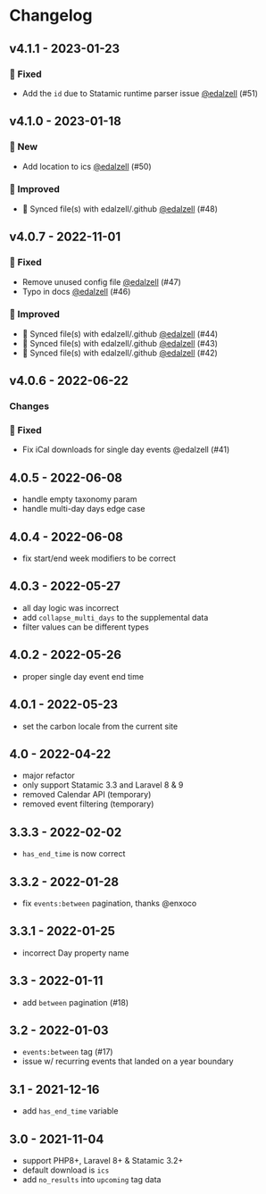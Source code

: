# Changelog

## v4.1.1 - 2023-01-23

### 🐛 Fixed

- Add the `id` due to Statamic runtime parser issue [@edalzell](https://github.com/edalzell) (#51)

## v4.1.0 - 2023-01-18

### 🚀 New

- Add location to ics [@edalzell](https://github.com/edalzell) (#50)

### 🔧 Improved

- 🔄 Synced file(s) with edalzell/.github [@edalzell](https://github.com/edalzell) (#48)

## v4.0.7 - 2022-11-01

### 🐛 Fixed

- Remove unused config file [@edalzell](https://github.com/edalzell) (#47)
- Typo in docs [@edalzell](https://github.com/edalzell) (#46)

### 🔧 Improved

- 🔄 Synced file(s) with edalzell/.github [@edalzell](https://github.com/edalzell) (#44)
- 🔄 Synced file(s) with edalzell/.github [@edalzell](https://github.com/edalzell) (#43)
- 🔄 Synced file(s) with edalzell/.github [@edalzell](https://github.com/edalzell) (#42)

## v4.0.6 - 2022-06-22

### Changes

### 🐛 Fixed

- Fix iCal downloads for single day events @edalzell (#41)

## 4.0.5 - 2022-06-08

- handle empty taxonomy param
- handle multi-day days edge case

## 4.0.4 - 2022-06-08

- fix start/end week modifiers to be correct

## 4.0.3 - 2022-05-27

- all day logic was incorrect
- add `collapse_multi_days` to the supplemental data
- filter values can be different types

## 4.0.2 - 2022-05-26

- proper single day event end time

## 4.0.1 - 2022-05-23

- set the carbon locale from the current site

## 4.0 - 2022-04-22

- major refactor
- only support Statamic 3.3 and Laravel 8 & 9
- removed Calendar API (temporary)
- removed event filtering (temporary)

## 3.3.3 - 2022-02-02

- `has_end_time` is now correct

## 3.3.2 - 2022-01-28

- fix `events:between` pagination, thanks @enxoco

## 3.3.1 - 2022-01-25

- incorrect Day property name

## 3.3 - 2022-01-11

- add `between` pagination (#18)

## 3.2 - 2022-01-03

- `events:between` tag (#17)
- issue w/ recurring events that landed on a year boundary

## 3.1 - 2021-12-16

- add `has_end_time` variable

## 3.0 - 2021-11-04

- support PHP8+, Laravel 8+ & Statamic 3.2+
- default download is `ics`
- add `no_results` into `upcoming` tag data
